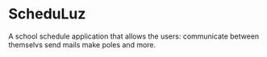 # ScheduLuz

A school schedule application that allows the users:
communicate between themselvs send mails make poles and more.

